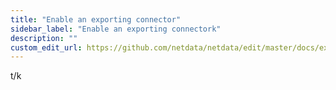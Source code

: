 ```yaml
---
title: "Enable an exporting connector"
sidebar_label: "Enable an exporting connectork"
description: ""
custom_edit_url: https://github.com/netdata/netdata/edit/master/docs/export/enable-exporting.md
---
```




t/k
